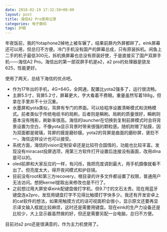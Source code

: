 ```yaml
---
date: 2018-02-19 17:32:50+08:00
layout: post
title: 海信A2 Pro使用记录
categories: 电子数码
tags: 护眼
---
```


年夜饭前，我的Yotaphone2掉地上被车辗了，结果前屏内外屏都碎了。eink屏幕还可以用，但总归不方便。冷门手机没有国产的屏幕总成，只有原装拆机。闲鱼上二手的机子最低300元，拆机换屏幕也总没有原装好使，于是直接买了国产双屏手机——海信A2 Pro。海信出的第一部双屏手机是a2，a2 pro的处理器是骁龙625，性能更好。

使用了两天，总结下海信的优点吧。

* 作为17年出的手机，4G+64G，全网通，配置比yota2强多了，运行很流畅。
* 主屏5.5寸，背屏5.2寸，屏幕更大，字大看着不费眼。重量虽然写着188g，但拿在手里并不十分沉重。
* 水墨屏和yota类似，背屏有专门的界面。可以给程序设置清晰模式和流畅模式。前者类似于传统电纸书的局刷，后者则是瞬刷。局刷的质量很好，瞬刷则基本没有残影，刷新率很高。海信的launcher在切换到复制前屏模式时会将背景设置为空白，不像yota显示背景时带来很强的颗粒感。随机附赠了贴膜，因为双面都是玻璃，背屏的膜是磨砂膜。yota2的背屏是曲面的磨砂屏，褒贬不一，海信这样设计也可以接受。
* 系统方面，海信的vision定制安卓还是比较符合国情的，功能也比较丰富。发现没有miracast投屏选项，用第三方软件打开设置后连接没有画面，改用dlna是可以的。
* oled前屏和大家反应的一样，有闪烁，我把亮度调到最大，用手机摄像就看不出了。但亮度太大，得开夜间模式和护目镜。
* 目前没有root和第三方recovery，根目录的许多文件都设置了权限，普通用户无法访问。想把kernel提取出来修改也是不行了。
* 之前想过用大屏安卓eink配键盘做打字机，但9.7寸的文石太贵。现在用蓝牙键盘连a2pro，发现用键盘打字不见得比触摸打字快多少。我还有开发安卓上的cat软件的想法，如果用触摸方式的话可视面积会很小，显示原文还要再显示译文输入框就比较麻烦，这时还是需要用键盘。现在eink的生产力设备还是比较少，大上显示器虽然做的好，但还是需要另配一台电脑，总归不方便。

目前对a2 pro还是很满意的，作为主力机使用了。



